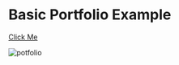 # Basic Portfolio Example

[Click Me](https://kaplanh.github.io/Basic-Portfolio-Example-/)

![potfolio](https://github.com/kaplanh/Basic-Portfolio-Example-/assets/101884444/5f639ddb-49c5-492a-a179-ab4e31da443f)

